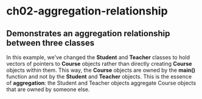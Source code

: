 # ch02-aggregation-relationship
## Demonstrates an aggregation relationship between three classes

In this example, we've changed the **Student** and **Teacher** classes to hold vectors of pointers to **Course** objects rather than directly creating **Course** objects within them. This way, the **Course** objects are owned by the **main()** function and not by the **Student** and **Teacher** objects. This is the essence of **aggregation**: the Student and Teacher objects aggregate Course objects that are owned by someone else.
